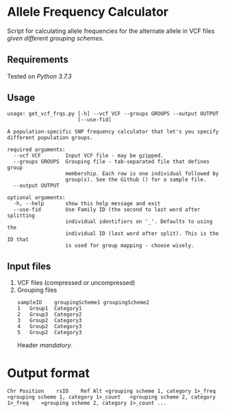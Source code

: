 # Allele Frequency Calculator

Script for calculating allele frequencies for the alternate allele in VCF files *given different grouping schemes*.

## Requirements
Tested on *Python 3.7.3*

## Usage

```
usage: get_vcf_frqs.py [-h] --vcf VCF --groups GROUPS --output OUTPUT
                       [--use-fid]

A population-specific SNP frequency calculator that let's you specify
different population groups.

required arguments:
  --vcf VCF        Input VCF file - may be gzipped.
  --groups GROUPS  Grouping file - tab-separated file that defines group
                   membership. Each row is one individual followed by
                   group(s). See the Github () for a sample file.
  --output OUTPUT

optional arguments:
  -h, --help       show this help message and exit
  --use-fid        Use Family ID (the second to last word after splitting
                   individual identifiers on '_'. Defaults to using the
                   individual ID (last word after split). This is the ID that
                   is used for group mapping - choose wisely.
```

## Input files

1.  VCF files (compressed or uncompressed)
2.  Grouping files
	```
	sampleID	groupingScheme1	groupingScheme2
	1	Group1	Category1
	2	Group3	Category2
	3	Group2	Category3
	4	Group2	Category3
	5	Group2	Category3
	```
	Header *mandatory*.

# Output format

```
Chr	Position	rsID	Ref	Alt	<grouping scheme 1, category 1>_freq	<grouping scheme 1, category 1>_count	<grouping scheme 2, category 1>_freq	<grouping scheme 2, category 1>_count ...
```


